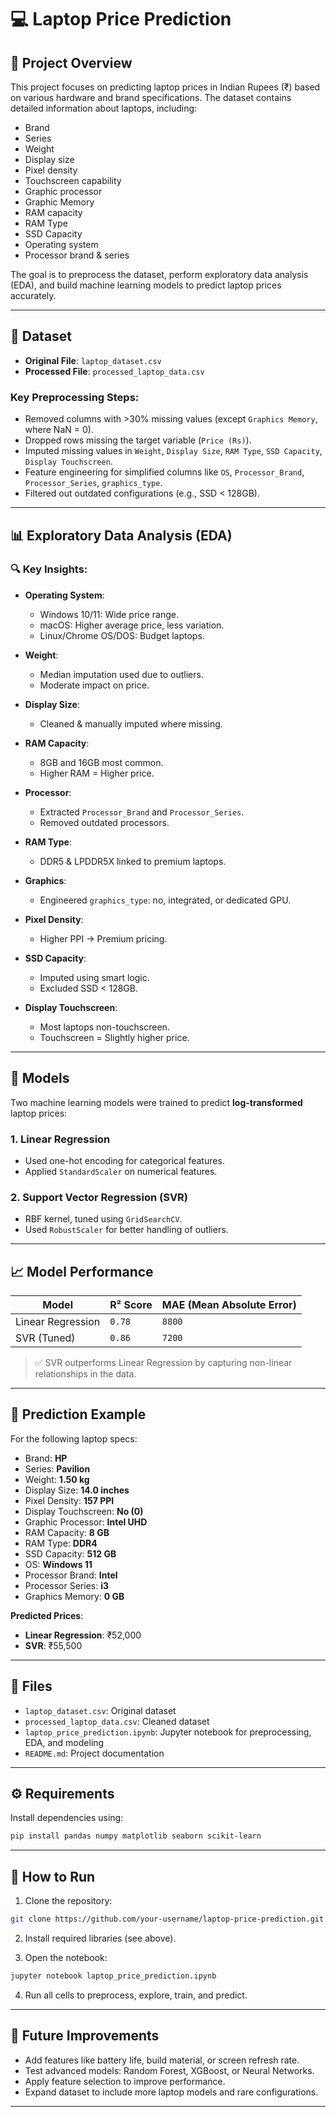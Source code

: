 # 💻 Laptop Price Prediction

## 📝 Project Overview

This project focuses on predicting laptop prices in Indian Rupees (₹) based on various hardware and brand specifications. The dataset contains detailed information about laptops, including:

* Brand
* Series
* Weight
* Display size
* Pixel density
* Touchscreen capability
* Graphic processor
* Graphic Memory
* RAM capacity
* RAM Type
* SSD Capacity
* Operating system
* Processor brand & series

The goal is to preprocess the dataset, perform exploratory data analysis (EDA), and build machine learning models to predict laptop prices accurately.

---

## 📂 Dataset

* **Original File**: `laptop_dataset.csv`
* **Processed File**: `processed_laptop_data.csv`

### Key Preprocessing Steps:

* Removed columns with >30% missing values (except `Graphics Memory`, where NaN = 0).
* Dropped rows missing the target variable (`Price (Rs)`).
* Imputed missing values in `Weight`, `Display Size`, `RAM Type`, `SSD Capacity`, `Display Touchscreen`.
* Feature engineering for simplified columns like `OS`, `Processor_Brand`, `Processor_Series`, `graphics_type`.
* Filtered out outdated configurations (e.g., SSD < 128GB).

---

## 📊 Exploratory Data Analysis (EDA)

### 🔍 Key Insights:

* **Operating System**:

  * Windows 10/11: Wide price range.
  * macOS: Higher average price, less variation.
  * Linux/Chrome OS/DOS: Budget laptops.

* **Weight**:

  * Median imputation used due to outliers.
  * Moderate impact on price.

* **Display Size**:

  * Cleaned & manually imputed where missing.

* **RAM Capacity**:

  * 8GB and 16GB most common.
  * Higher RAM = Higher price.

* **Processor**:

  * Extracted `Processor_Brand` and `Processor_Series`.
  * Removed outdated processors.

* **RAM Type**:

  * DDR5 & LPDDR5X linked to premium laptops.

* **Graphics**:

  * Engineered `graphics_type`: no, integrated, or dedicated GPU.

* **Pixel Density**:

  * Higher PPI → Premium pricing.

* **SSD Capacity**:

  * Imputed using smart logic.
  * Excluded SSD < 128GB.

* **Display Touchscreen**:

  * Most laptops non-touchscreen.
  * Touchscreen = Slightly higher price.

---

## 🤖 Models

Two machine learning models were trained to predict **log-transformed** laptop prices:

### 1. **Linear Regression**

* Used one-hot encoding for categorical features.
* Applied `StandardScaler` on numerical features.

### 2. **Support Vector Regression (SVR)**

* RBF kernel, tuned using `GridSearchCV`.
* Used `RobustScaler` for better handling of outliers.

---

## 📈 Model Performance

| Model             | R² Score | MAE (Mean Absolute Error) |
| ----------------- | -------- | ------------------------- |
| Linear Regression | `0.78`   | `8800`                    |
| SVR (Tuned)       | `0.86`   | `7200`                    |

> ✅ SVR outperforms Linear Regression by capturing non-linear relationships in the data.

---

## 🧪 Prediction Example

For the following laptop specs:

* Brand: **HP**
* Series: **Pavilion**
* Weight: **1.50 kg**
* Display Size: **14.0 inches**
* Pixel Density: **157 PPI**
* Display Touchscreen: **No (0)**
* Graphic Processor: **Intel UHD**
* RAM Capacity: **8 GB**
* RAM Type: **DDR4**
* SSD Capacity: **512 GB**
* OS: **Windows 11**
* Processor Brand: **Intel**
* Processor Series: **i3**
* Graphics Memory: **0 GB**

**Predicted Prices**:

* **Linear Regression**: ₹52,000
* **SVR**: ₹55,500

---

## 📁 Files

* `laptop_dataset.csv`: Original dataset
* `processed_laptop_data.csv`: Cleaned dataset
* `laptop_price_prediction.ipynb`: Jupyter notebook for preprocessing, EDA, and modeling
* `README.md`: Project documentation

---

## ⚙️ Requirements

Install dependencies using:

```bash
pip install pandas numpy matplotlib seaborn scikit-learn
```

---

## 🚀 How to Run

1. Clone the repository:

```bash
git clone https://github.com/your-username/laptop-price-prediction.git
```

2. Install required libraries (see above).

3. Open the notebook:

```bash
jupyter notebook laptop_price_prediction.ipynb
```

4. Run all cells to preprocess, explore, train, and predict.

---

## 🔮 Future Improvements

* Add features like battery life, build material, or screen refresh rate.
* Test advanced models: Random Forest, XGBoost, or Neural Networks.
* Apply feature selection to improve performance.
* Expand dataset to include more laptop models and rare configurations.

---

